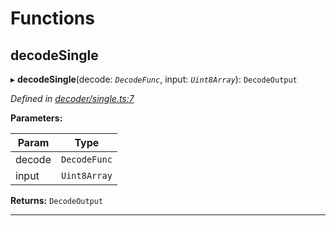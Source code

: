 

# Functions

<a id="decodesingle"></a>

##  decodeSingle

▸ **decodeSingle**(decode: *`DecodeFunc`*, input: *`Uint8Array`*): `DecodeOutput`

*Defined in [decoder/single.ts:7](https://github.com/polkadot-js/common/blob/0ddac0a/packages/util-rlp/src/decoder/single.ts#L7)*

**Parameters:**

| Param | Type |
| ------ | ------ |
| decode | `DecodeFunc` |
| input | `Uint8Array` |

**Returns:** `DecodeOutput`

___

